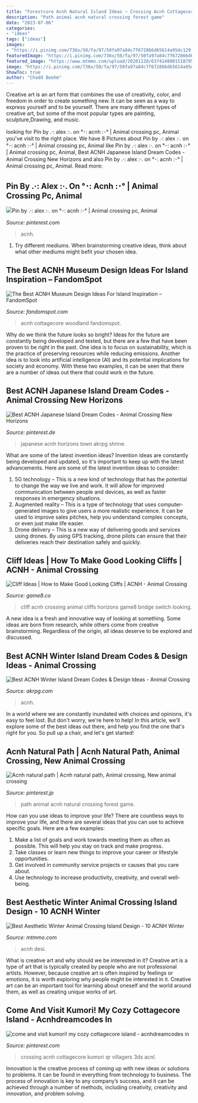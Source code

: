 ```yaml
---
title: "Forestcore Acnh Natural Island Ideas ~ Crossing Acnh Cottagecore Kumori Qr Villagers 3ds Acnl"
description: "Path animal acnh natural crossing forest game"
date: "2023-07-06"
categories:
- "ideas"
tags: ["ideas"]
images:
- "https://i.pinimg.com/736x/50/fa/97/50fa97a84c7f672866d65614a95dc129.jpg"
featuredImage: "https://i.pinimg.com/736x/50/fa/97/50fa97a84c7f672866d65614a95dc129.jpg"
featured_image: "https://www.mtmmo.com/upload/20201120/6374148001518795339213500.png"
image: "https://i.pinimg.com/736x/50/fa/97/50fa97a84c7f672866d65614a95dc129.jpg"
ShowToc: true
author: "Chadd Boehm"
---
```



Creative art is an art form that combines the use of creativity, color, and freedom in order to create something new. It can be seen as a way to express yourself and to be yourself. There are many different types of creative art, but some of the most popular types are painting, sculpture,Drawing, and music.

	

		
looking for Pin by .·: alex :·. on °･: acnh :･° | Animal crossing pc, Animal you've visit to the right place. We have 8 Pictures about Pin by .·: alex :·. on °･: acnh :･° | Animal crossing pc, Animal like Pin by .·: alex :·. on °･: acnh :･° | Animal crossing pc, Animal, Best ACNH Japanese Island Dream Codes - Animal Crossing New Horizons and also Pin by .·: alex :·. on °･: acnh :･° | Animal crossing pc, Animal. Read more:
		
    
## Pin By .·: Alex :·. On °･: Acnh :･° | Animal Crossing Pc, Animal

<img loading=lazy src="https://i.pinimg.com/736x/21/09/1b/21091b8b37b9dca7d8cd5412e04a3fee.jpg" onerror="this.onerror=null;this.src='https://tse1.mm.bing.net/th?id=OIP.3hTcLXeWkOnqhNlTd6a3xQHaF6&amp;pid=15.1';" alt="Pin by .·: alex :·. on °･: acnh :･° | Animal crossing pc, Animal">

_Source: pinterest.com_

>acnh. 

	

1. Try different mediums. When brainstorming creative ideas, think about what other mediums might befit your chosen idea.

    
## The Best ACNH Museum Design Ideas For Island Inspiration – FandomSpot

<img loading=lazy src="https://static.fandomspot.com/images/06/15727/12-peaceful-woodland-museum-entrance-rainy-acnh.jpg" onerror="this.onerror=null;this.src='https://tse1.mm.bing.net/th?id=OIP.M5L5uyL5eC_y5rnBGRgO3QHaEK&amp;pid=15.1';" alt="The Best ACNH Museum Design Ideas For Island Inspiration – FandomSpot">

_Source: fandomspot.com_

>acnh cottagecore woodland fandomspot. 

	

Why do we think the future looks so bright?
Ideas for the future are constantly being developed and tested, but there are a few that have been proven to be right in the past. One idea is to focus on sustainability, which is the practice of preserving resources while reducing emissions. Another idea is to look into artificial intelligence (AI) and its potential implications for society and economy. With these two examples, it can be seen that there are a number of ideas out there that could work in the future.

    
## Best ACNH Japanese Island Dream Codes - Animal Crossing New Horizons

<img loading=lazy src="https://i.pinimg.com/736x/50/fa/97/50fa97a84c7f672866d65614a95dc129.jpg" onerror="this.onerror=null;this.src='https://tse1.mm.bing.net/th?id=OIP.Fb1Tb5lAIYollFm66SriNwHaEK&amp;pid=15.1';" alt="Best ACNH Japanese Island Dream Codes - Animal Crossing New Horizons">

_Source: pinterest.de_

>japanese acnh horizons town akrpg shrine. 

	

What are some of the latest invention ideas?
Invention ideas are constantly being developed and updated, so it's important to keep up with the latest advancements. Here are some of the latest invention ideas to consider:
1. 5G technology – This is a new kind of technology that has the potential to change the way we live and work. It will allow for improved communication between people and devices, as well as faster responses in emergency situations.
2. Augmented reality – This is a type of technology that uses computer-generated images to give users a more realistic experience. It can be used to improve sales pitches, help you understand complex concepts, or even just make life easier.
3. Drone delivery – This is a new way of delivering goods and services using drones. By using GPS tracking, drone pilots can ensure that their deliveries reach their destination safely and quickly.

    
## Cliff Ideas | How To Make Good Looking Cliffs | ACNH - Animal Crossing

<img loading=lazy src="https://img.game8.co/3319164/18f757e9d05b264e95ef450b2e78bc36.jpeg/show" onerror="this.onerror=null;this.src='https://tse2.mm.bing.net/th?id=OIP.OIJ-4zZRQi88LD_dmyiZSgAAAA&amp;pid=15.1';" alt="Cliff Ideas | How to Make Good Looking Cliffs | ACNH - Animal Crossing">

_Source: game8.co_

>cliff acnh crossing animal cliffs horizons game8 bridge switch looking. 

	

A new idea is a fresh and innovative way of looking at something. Some ideas are born from research, while others come from creative brainstorming. Regardless of the origin, all ideas deserve to be explored and discussed.

    
## Best ACNH Winter Island Dream Codes &amp; Design Ideas - Animal Crossing

<img loading=lazy src="https://www.akrpg.com/upload/20201104/6374009810897773052786961.jpg" onerror="this.onerror=null;this.src='https://tse1.mm.bing.net/th?id=OIP.weLXfFZad8acBbg7TDeESQHaEK&amp;pid=15.1';" alt="Best ACNH Winter Island Dream Codes &amp; Design Ideas - Animal Crossing">

_Source: akrpg.com_

>acnh. 

	

In a world where we are constantly inundated with choices and opinions, it's easy to feel lost. But don't worry, we're here to help! In this article, we'll explore some of the best ideas out there, and help you find the one that's right for you. So pull up a chair, and let's get started!

    
## Acnh Natural Path | Acnh Natural Path, Animal Crossing, New Animal Crossing

<img loading=lazy src="https://i.pinimg.com/736x/a6/30/f2/a630f267d1a7c1944576af1efd14b0fc.jpg" onerror="this.onerror=null;this.src='https://tse2.mm.bing.net/th?id=OIP.bHDt77n3nur9wfzck3RdLAHaD3&amp;pid=15.1';" alt="Acnh natural path | Acnh natural path, Animal crossing, New animal crossing">

_Source: pinterest.jp_

>path animal acnh natural crossing forest game. 

	

How can you use ideas to improve your life?
There are countless ways to improve your life, and there are several ideas that you can use to achieve specific goals. Here are a few examples: 
1. Make a list of goals and work towards meeting them as often as possible. This will help you stay on track and make progress.
2. Take classes or learn new things to improve your career or lifestyle opportunities.
3. Get involved in community service projects or causes that you care about.
4. Use technology to increase productivity, creativity, and overall well-being.

    
## Best Aesthetic Winter Animal Crossing Island Design - 10 ACNH Winter

<img loading=lazy src="https://www.mtmmo.com/upload/20201120/6374148001518795339213500.png" onerror="this.onerror=null;this.src='https://tse1.mm.bing.net/th?id=OIP.yx2pzl9MWZmUJs3HikB2ngHaFH&amp;pid=15.1';" alt="Best Aesthetic Winter Animal Crossing Island Design - 10 ACNH Winter">

_Source: mtmmo.com_

>acnh desi. 

	

What is creative art and why should we be interested in it?
Creative art is a type of art that is typically created by people who are not professional artists. However, because creative art is often inspired by feelings or emotions, it is worth exploring why people might be interested in it. Creative art can be an important tool for learning about oneself and the world around them, as well as creating unique works of art.

    
## Come And Visit Kumori! My Cozy Cottagecore Island - Acnhdreamcodes In

<img loading=lazy src="https://i.pinimg.com/736x/e5/6c/87/e56c875887ef1c64a990208172007766.jpg" onerror="this.onerror=null;this.src='https://tse4.mm.bing.net/th?id=OIP.qh-Cz9WMkbD7PxBdC5xPBgHaGN&amp;pid=15.1';" alt="come and visit kumori! my cozy cottagecore island - acnhdreamcodes in">

_Source: pinterest.com_

>crossing acnh cottagecore kumori qr villagers 3ds acnl. 

	

Innovation is the creative process of coming up with new ideas or solutions to problems. It can be found in everything from technology to business. The process of innovation is key to any company’s success, and it can be achieved through a number of methods, including creativity, creativity and innovation, and problem solving.

